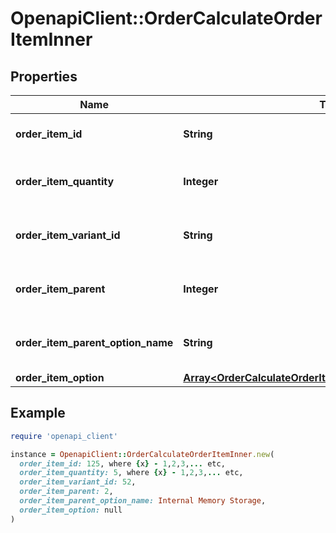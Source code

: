 # OpenapiClient::OrderCalculateOrderItemInner

## Properties

| Name | Type | Description | Notes |
| ---- | ---- | ----------- | ----- |
| **order_item_id** | **String** | Defines orders specified by order item id |  |
| **order_item_quantity** | **Integer** | Defines orders specified by order item quantity |  |
| **order_item_variant_id** | **String** | Ordered product variant. Where x is order item ID | [optional] |
| **order_item_parent** | **Integer** | Index of the parent grouped/bundle product | [optional] |
| **order_item_parent_option_name** | **String** | Option name of the parent grouped/bundle product | [optional] |
| **order_item_option** | [**Array&lt;OrderCalculateOrderItemInnerOrderItemOptionInner&gt;**](OrderCalculateOrderItemInnerOrderItemOptionInner.md) |  | [optional] |

## Example

```ruby
require 'openapi_client'

instance = OpenapiClient::OrderCalculateOrderItemInner.new(
  order_item_id: 125, where {x} - 1,2,3,... etc,
  order_item_quantity: 5, where {x} - 1,2,3,... etc,
  order_item_variant_id: 52,
  order_item_parent: 2,
  order_item_parent_option_name: Internal Memory Storage,
  order_item_option: null
)
```

